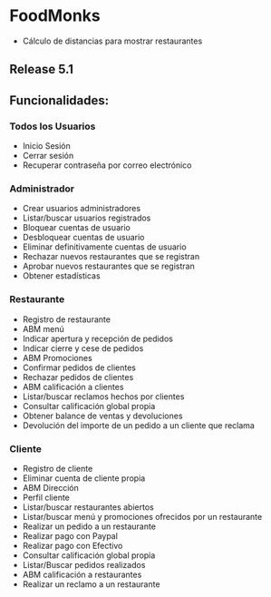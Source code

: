 # FoodMonks
- Cálculo de distancias para mostrar restaurantes
## Release 5.1

## Funcionalidades:

### Todos los Usuarios
- Inicio Sesión
- Cerrar sesión
- Recuperar contraseña por correo electrónico

### Administrador
- Crear usuarios administradores
- Listar/buscar usuarios registrados
- Bloquear cuentas de usuario
- Desbloquear cuentas de usuario
- Eliminar definitivamente cuentas de usuario
- Rechazar nuevos restaurantes que se registran
- Aprobar nuevos restaurantes que se registran
- Obtener estadísticas


### Restaurante
- Registro de restaurante
- ABM menú
- Indicar apertura y recepción de pedidos 
- Indicar cierre y cese de pedidos
- ABM Promociones
- Confirmar pedidos de clientes
- Rechazar pedidos de clientes
- ABM calificación a clientes
- Listar/buscar reclamos hechos por clientes
- Consultar calificación global propia
- Obtener balance de ventas y devoluciones
- Devolución del importe de un pedido a un cliente que reclama



### Cliente
- Registro de cliente
- Eliminar cuenta de cliente propia
- ABM Dirección
- Perfil cliente
- Listar/buscar restaurantes abiertos
- Listar/buscar menú y promociones ofrecidos por un restaurante
- Realizar un pedido a un restaurante
- Realizar pago con Paypal
- Realizar pago con Efectivo
- Consultar calificación global propia
- Listar/Buscar pedidos realizados
- ABM calificación a restaurantes
- Realizar un reclamo a un restaurante
